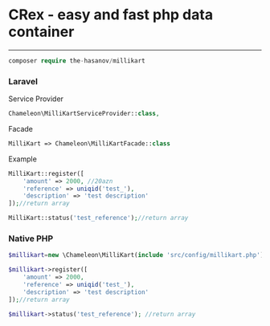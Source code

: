 # CRex - easy and fast php data container
---
```php
composer require the-hasanov/millikart
```
### Laravel
Service Provider
```php
Chameleon\MilliKartServiceProvider::class,
```
Facade
```php
MilliKart => Chameleon\MilliKartFacade::class
```
Example
```php
MilliKart::register([
    'amount' => 2000, //20azn
    'reference' => uniqid('test_'),
    'description' => 'test description'
]);//return array

MilliKart::status('test_reference');//return array
```
### Native PHP
```php
$millikart=new \Chameleon\MilliKart(include 'src/config/millikart.php');

$millikart->register([
    'amount' => 2000,
    'reference' => uniqid('test_'),
    'description' => 'test description'
]);//return array

$millikart->status('test_reference'); //return array
```

